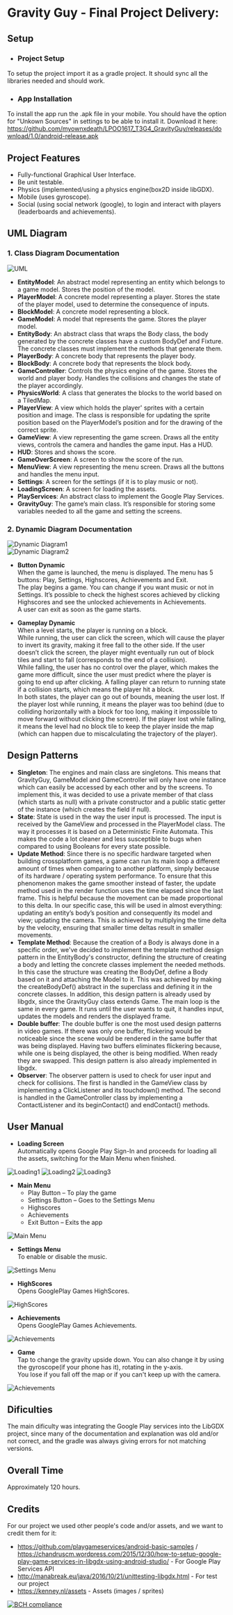 # Gravity Guy - Final Project Delivery:


## **Setup**
* ### Project Setup
To setup the project import it as a gradle project. It should sync all the libraries needed and should work.

* ### App Installation
To install the app run the .apk file in your mobile. You should have the option for "Unkown Sources" in settings to be able to install it. Download it here: https://github.com/myownxdeath/LPOO1617_T3G4_GravityGuy/releases/download/1.0/android-release.apk 
  

## **Project Features**
* Fully-functional Graphical User Interface.  
* Be unit testable.  
* Physics (implemented/using a physics engine(box2D inside libGDX).  
* Mobile (uses gyroscope).  
* Social (using social network (google), to login and interact with players (leaderboards and achievements).  


## **UML Diagram**
  ### 1. Class Diagram Documentation
![UML](https://user-images.githubusercontent.com/19241121/27010688-fcde14c8-4ea1-11e7-8080-b9899ecc7440.png)  
* **EntityModel**: An abstract model representing an entity which belongs to a game model. Stores the position of the model.
* **PlayerModel**: A concrete model representing a player. Stores the state of the player model, used to determine the consequence of inputs.
* **BlockModel**: A concrete model representing a block.
* **GameModel**: A model that represents the game. Stores the player model.
* **EntityBody**: An abstract class that wraps the Body class, the body generated by the concrete classes have a custom BodyDef and Fixture. The concrete classes must implement the methods that generate them.
* **PlayerBody**: A concrete body that represents the player body.
* **BlockBody**: A concrete body that represents the block body.
* **GameController**: Controls the physics engine of the game. Stores the world and player body. Handles the collisions and changes the state of the player accordingly.  
* **PhysicsWorld**: A class that generates the blocks to the world based on a TiledMap.
* **PlayerView**: A view which holds the player' sprites with a certain position and image. The class is responsible for updating the sprite position based on the PlayerModel’s position and for the drawing of the correct sprite.
* **GameView**: A view representing the game screen. Draws all the entity views, controls the camera and handles the game input. Has a HUD.
* **HUD**: Stores and shows the score.
* **GameOverScreen**: A screen to show the score of the run.
* **MenuView**: A view representing the menu screen. Draws all the buttons and handles the menu input.
* **Settings**: A screen for the settings (if it is to play music or not). 
* **LoadingScreen**: A screen for loading the assets.
* **PlayServices**: An abstract class to implement the Google Play Services.
* **GravityGuy**: The game’s main class. It’s responsible for storing some variables needed to all the game and setting the screens.
	
	
### 2. Dynamic Diagram Documentation
![Dynamic Diagram1](https://user-images.githubusercontent.com/19241121/27011846-e07c3fc4-4ebc-11e7-9c26-4a55a385808c.png)  
![Dynamic Diagram2](https://user-images.githubusercontent.com/19241121/27011847-e081561c-4ebc-11e7-96d3-e1a58da8571f.png)
 * **Button Dynamic**  
	When the game is launched, the menu is displayed. The menu has 5 buttons: Play, Settings, Highscores, Achievements and Exit.  
	The play begins a game.
	You can change if you want music or not in Settings.
	It’s possible to check the highest scores achieved by clicking Highscores and see the unlocked achievements in Achievements.  
	A user can exit as soon as the game starts.  
	
* **Gameplay Dynamic**  
	When a level starts, the player is running on a block.   
	While running, the user can click the screen, which will cause the player to invert its gravity, making it free fall to the other side. If the user doesn’t click the screen, the player might eventually run out of block tiles and start to fall (corresponds to the end of a collision).   
	While falling, the user has no control over the player, which makes the game more difficult, since the user must predict where the player is going to end up after clicking. A falling player can return to running state if a collision starts, which means the player hit a block.   
	In both states, the player can go out of bounds, meaning the user lost. If the player lost while running, it means the player was too behind (due to colliding horizontally with a block for too long, making it impossible to move forward without clicking the screen). If the player lost while falling, it means the level had no block tile to keep the player inside the map (which can happen due to miscalculating the trajectory of the player). 

 
## **Design Patterns**  

* **Singleton**: The engines and main class are singletons. This means that GravityGuy, GameModel and GameController will only have one instance which can easily be accessed by each other and by the screens. To implement this, it was decided to use a private member of that class (which starts as null) with a private constructor and a public static getter of the instance (which creates the field if null).  
* **State**: State is used in the way the user input is processed. The input is received by the GameView and processed in the PlayerModel class. The way it processes it is based on a Deterministic Finite Automata. This makes the code a lot cleaner and less susceptible to bugs when compared to using Booleans for every state possible.  
* **Update Method**: Since there is no specific hardware targeted when building crossplatform games, a game can run its main loop a different amount of times when comparing to another platform, simply because of its hardware / operating system performance. To ensure that this phenomenon makes the game smoother instead of faster, the update method used in the render function uses the time elapsed since the last frame. This is helpful because the movement can be made proportional to this delta. In our specific case, this will be used in almost everything: updating an entity’s body’s position and consequently its model and view; updating the camera. This is achieved by multiplying the time delta by the velocity, ensuring that smaller time deltas result in smaller movements.  
* **Template Method**: Because the creation of a Body is always done in a specific order, we've decided to implement the template method design pattern in the EntityBody's constructor, defining the structure of creating a body and letting the concrete classes implement the needed methods. In this case the structure was creating the BodyDef, define a Body based on it and attaching the Model to it. This was achieved by making the createBodyDef() abstract in the superclass and defining it in the concrete classes. In addition, this design pattern is already used by libgdx, since the GravityGuy class extends Game. The main loop is the same in every game. It runs until the user wants to quit, it handles input, updates the models and renders the displayed frame.
* **Double buffer**: The double buffer is one the most used design patterns in video games. If there was only one buffer, flickering would be noticeable since the scene would be rendered in the same buffer that was being displayed. Having two buffers eliminates flickering because, while one is being displayed, the other is being modified. When ready they are swapped. This design pattern is also already implemented in libgdx.  
* **Observer**: The observer pattern is used to check for user input and check for collisions. The first is handled in the GameView class by implementing a ClickListener and its touchdown() method. The second is handled in the GameController class by implementing a ContactListener and its beginContact() and endContact() methods.

## **User Manual**

* **Loading Screen**  
Automatically opens Google Play Sign-In and proceeds for loading all the assets, switching for the Main Menu when finished.  

![Loading1](https://cloud.githubusercontent.com/assets/19241121/26800067/ce7b7ee8-4a2f-11e7-9593-a51eb1c933ec.png)
![Loading2](https://cloud.githubusercontent.com/assets/19241121/26800070/ce858140-4a2f-11e7-9d9e-2b2d967118f2.png)
![Loading3](https://cloud.githubusercontent.com/assets/19241121/26800072/ce99284e-4a2f-11e7-94b1-67acd669d0b9.png)   
  
  
    
* **Main Menu**
    * Play Button – To play the game
    * Settings Button – Goes to the Settings Menu
    * Highscores
    * Achievements
    * Exit Button – Exits the app  
    
![Main Menu](https://cloud.githubusercontent.com/assets/19241121/26800063/ce429380-4a2f-11e7-971a-884114779d0e.png)   
  
  
  
* **Settings Menu**  
To enable or disable the music.  

![Settings Menu](https://cloud.githubusercontent.com/assets/19241121/26800065/ce774f8a-4a2f-11e7-848d-08b474cbf776.png) 


* **HighScores**  
Opens GooglePlay Games HighScores.  

![HighScores](https://cloud.githubusercontent.com/assets/19241121/26800071/ce860fd4-4a2f-11e7-8f94-1d24328f11e5.png) 

  
* **Achievements**   
Opens GooglePlay Games Achievements.    

![Achievements](https://cloud.githubusercontent.com/assets/19241121/26800064/ce6697ee-4a2f-11e7-8fab-910f3c1f008d.png)  
  
  
    
* **Game**   
Tap to change the gravity upside down. You can also change it by using the gyroscope(if your phone has it), rotating in the y-axis.  
You lose if you fall off the map or if you can't keep up with the camera.  

![Achievements](https://cloud.githubusercontent.com/assets/19241121/26800069/ce800b3e-4a2f-11e7-9fc1-e3f6f5214e98.png)

## **Dificulties**  
The main dificulty was integrating the Google Play services into the LibGDX project, since many of the documentation and explanation was old and/or not correct, and the gradle was always giving errors for not matching versions.   

## **Overall Time**
Approximately 120 hours.  

## **Credits**  
For our project we used other people's code and/or assets, and we want to credit them for it:
* https://github.com/playgameservices/android-basic-samples / https://chandruscm.wordpress.com/2015/12/30/how-to-setup-google-play-game-services-in-libgdx-using-android-studio/ - For Google Play Services API
* http://manabreak.eu/java/2016/10/21/unittesting-libgdx.html - For test our project
* https://kenney.nl/assets - Assets (images / sprites)

    
[![BCH compliance](https://bettercodehub.com/edge/badge/myownxdeath/LPOO1617_T3G4_GravityGuymyownxdeath/LPOO1617_T3G4_GravityGuy?branch=master&token=399c8909819088fe891fd9c8792428001521cc08)](https://bettercodehub.com/)
